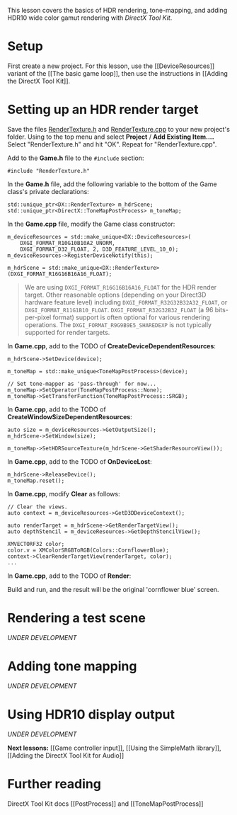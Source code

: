 This lesson covers the basics of HDR rendering, tone-mapping, and adding HDR10 wide color gamut rendering with _DirectX Tool Kit_.

# Setup
First create a new project. For this lesson, use the [[DeviceResources]] variant of the [[The basic game loop]], then use the instructions in [[Adding the DirectX Tool Kit]].

# Setting up an HDR render target

Save the files [RenderTexture.h](https://github.com/Microsoft/DirectXTK/wiki/RenderTexture.h) and [RenderTexture.cpp](https://github.com/Microsoft/DirectXTK/wiki/RenderTexture.cpp) to your new project's folder. Using to the top menu and select **Project** / **Add Existing Item....** Select "RenderTexture.h" and hit "OK". Repeat for "RenderTexture.cpp".

Add to the **Game.h** file to the ``#include`` section:

    #include "RenderTexture.h"

In the **Game.h** file, add the following variable to the bottom of the Game class's private declarations:

    std::unique_ptr<DX::RenderTexture> m_hdrScene;
    std::unique_ptr<DirectX::ToneMapPostProcess> m_toneMap;

In the **Game.cpp** file, modify the Game class constructor:

    m_deviceResources = std::make_unique<DX::DeviceResources>(
        DXGI_FORMAT_R10G10B10A2_UNORM,
        DXGI_FORMAT_D32_FLOAT, 2, D3D_FEATURE_LEVEL_10_0);
    m_deviceResources->RegisterDeviceNotify(this);

    m_hdrScene = std::make_unique<DX::RenderTexture>(DXGI_FORMAT_R16G16B16A16_FLOAT);

> We are using ``DXGI_FORMAT_R16G16B16A16_FLOAT`` for the HDR render target. Other reasonable options (depending on your Direct3D hardware feature level) including ``DXGI_FORMAT_R32G32B32A32_FLOAT``, or ``DXGI_FORMAT_R11G1B10_FLOAT``. ``DXGI_FORMAT_R32G32B32_FLOAT`` (a 96 bits-per-pixel format) support is often optional for various rendering operations. The ``DXGI_FORMAT_R9G9B9E5_SHAREDEXP`` is not typically supported for render targets.

In **Game.cpp**, add to the TODO of **CreateDeviceDependentResources**:

    m_hdrScene->SetDevice(device);

    m_toneMap = std::make_unique<ToneMapPostProcess>(device);

    // Set tone-mapper as 'pass-through' for now...
    m_toneMap->SetOperator(ToneMapPostProcess::None);
    m_toneMap->SetTransferFunction(ToneMapPostProcess::SRGB);

In **Game.cpp**, add to the TODO of **CreateWindowSizeDependentResources**:

    auto size = m_deviceResources->GetOutputSize();
    m_hdrScene->SetWindow(size);

    m_toneMap->SetHDRSourceTexture(m_hdrScene->GetShaderResourceView());

In **Game.cpp**, add to the TODO of **OnDeviceLost**:

    m_hdrScene->ReleaseDevice();
    m_toneMap.reset();

In **Game.cpp**, modify **Clear** as follows:

    // Clear the views.
    auto context = m_deviceResources->GetD3DDeviceContext();

    auto renderTarget = m_hdrScene->GetRenderTargetView();
    auto depthStencil = m_deviceResources->GetDepthStencilView();

    XMVECTORF32 color;
    color.v = XMColorSRGBToRGB(Colors::CornflowerBlue);
    context->ClearRenderTargetView(renderTarget, color);
    ...

In **Game.cpp**, add to the TODO of **Render**:

Build and run, and the result will be the original 'cornflower blue' screen.

# Rendering a test scene

*UNDER DEVELOPMENT*

# Adding tone mapping

*UNDER DEVELOPMENT*

# Using HDR10 display output

*UNDER DEVELOPMENT*

**Next lessons:** [[Game controller input]], [[Using the SimpleMath library]], [[Adding the DirectX Tool Kit for Audio]]

# Further reading 

DirectX Tool Kit docs [[PostProcess]] and [[ToneMapPostProcess]]

